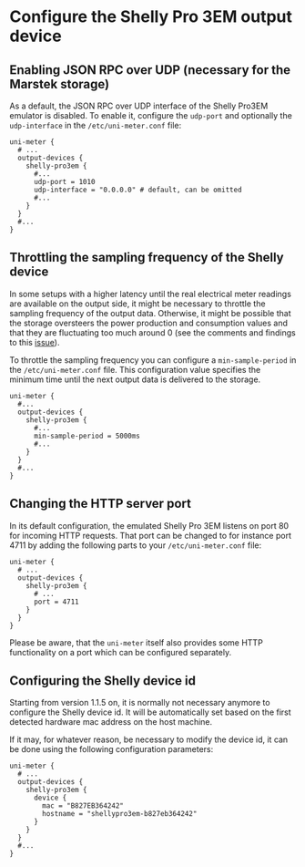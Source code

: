 # Configure the Shelly Pro 3EM output device

## Enabling JSON RPC over UDP (necessary for the Marstek storage)

As a default, the JSON RPC over UDP interface of the Shelly Pro3EM emulator is disabled. To enable it, configure the
`udp-port` and optionally the `udp-interface` in the `/etc/uni-meter.conf` file:

```hocon
uni-meter {
  # ...
  output-devices {
    shelly-pro3em {
      #...
      udp-port = 1010
      udp-interface = "0.0.0.0" # default, can be omitted
      #...
    }
  }
  #...
}
```  

## Throttling the sampling frequency of the Shelly device

In some setups with a higher latency until the real electrical meter readings are available on the output side, it might
be necessary to throttle the sampling frequency of the output data. Otherwise, it might be possible that the storage
oversteers the power production and consumption values and that they are fluctuating too much around 0 (see the comments
and findings to this [issue](https://github.com/sdeigm/uni-meter/issues/12)).

To throttle the sampling frequency you can configure a `min-sample-period` in the `/etc/uni-meter.conf` file. This
configuration value specifies the minimum time until the next output data is delivered to the storage.

```hocon
uni-meter {
  #...
  output-devices {
    shelly-pro3em {
      #...
      min-sample-period = 5000ms
      #...
    }
  }
  #...
}
```

## Changing the HTTP server port

In its default configuration, the emulated Shelly Pro 3EM listens on port 80 for incoming HTTP requests. That port can 
be changed to for instance port 4711 by adding the following parts to your `/etc/uni-meter.conf` file:

```hocon
uni-meter {
  # ...
  output-devices {
    shelly-pro3em {
      # ...
      port = 4711
    }
  }
}
```

Please be aware, that the `uni-meter` itself also provides some HTTP functionality on a port which can be configured
separately. 

## Configuring the Shelly device id

Starting from version 1.1.5 on, it is normally not necessary anymore to configure the Shelly device id. It will be 
automatically set based on the first detected hardware mac address on the host machine.

If it may, for whatever reason, be necessary to modify the device id, it can be done using the following configuration
parameters:

```hocon
uni-meter {
  # ...
  output-devices {
    shelly-pro3em {
      device {
        mac = "B827EB364242"
        hostname = "shellypro3em-b827eb364242"
      }
    }
  }
  #...
}
```
